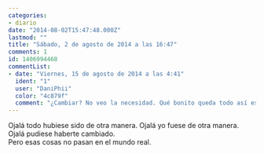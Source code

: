 ```yaml
---
categories:
- diario
date: "2014-08-02T15:47:48.000Z"
lastmod: ""
title: "Sábado, 2 de agosto de 2014 a las 16:47"
comments: 1
id: 1406994468
commentList:
- date: "Viernes, 15 de agosto de 2014 a las 4:41"
  ident: "1"
  user: "DaniPhii"
  color: "4c879f"
  comment: "¿Cambiar? No veo la necesidad. Qué bonito queda todo así escrito, pero qué poco práctico para la vida real, oye."
---
```


Ojalá todo hubiese sido de otra manera. Ojalá yo fuese de otra manera. Ojalá pudiese haberte cambiado.  
Pero esas cosas no pasan en el mundo real.